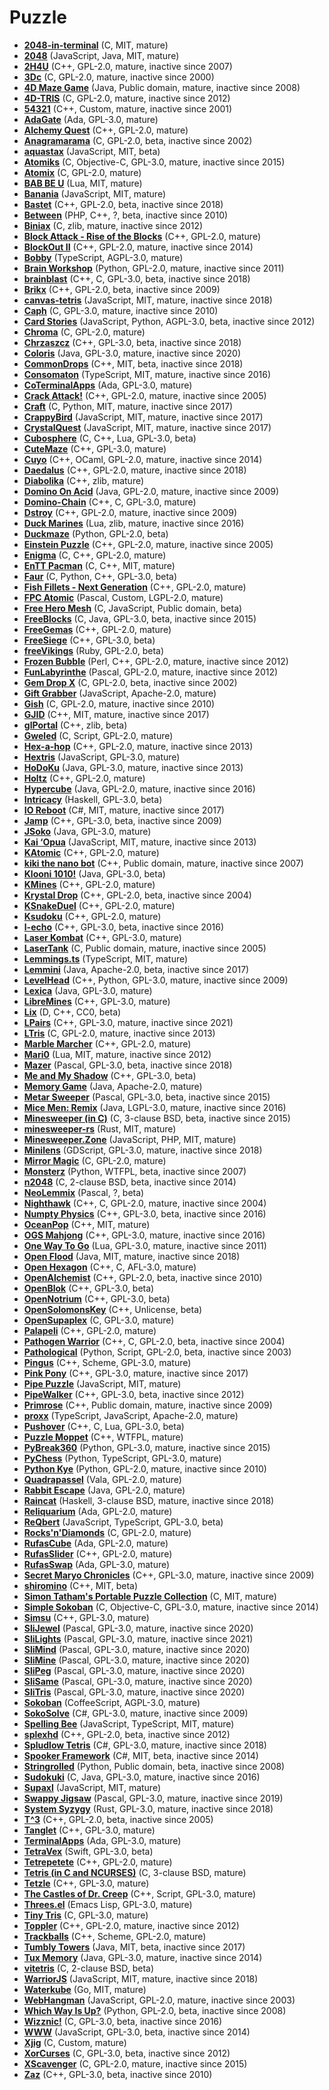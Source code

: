 [comment]: # (autogenerated content, do not edit)
# Puzzle

- **[2048-in-terminal](../2048-in-terminal.md)** (C, MIT, mature)
- **[2048](../2048.md)** (JavaScript, Java, MIT, mature)
- **[2H4U](../2h4u.md)** (C++, GPL-2.0, mature, inactive since 2007)
- **[3Dc](../3dc.md)** (C, GPL-2.0, mature, inactive since 2000)
- **[4D Maze Game](../4d_maze_game.md)** (Java, Public domain, mature, inactive since 2008)
- **[4D-TRIS](../4d-tris.md)** (C, GPL-2.0, mature, inactive since 2012)
- **[54321](../54321.md)** (C++, Custom, mature, inactive since 2001)
- **[AdaGate](../adagate.md)** (Ada, GPL-3.0, mature)
- **[Alchemy Quest](../alchemy_quest.md)** (C++, GPL-2.0, mature)
- **[Anagramarama](../anagramarama.md)** (C, GPL-2.0, beta, inactive since 2002)
- **[aquastax](../aquastax.md)** (JavaScript, MIT, beta)
- **[Atomiks](../atomiks.md)** (C, Objective-C, GPL-3.0, mature, inactive since 2015)
- **[Atomix](../atomix.md)** (C, GPL-2.0, mature)
- **[BAB BE U](../bab_be_u.md)** (Lua, MIT, mature)
- **[Banania](../bananiajs.md)** (JavaScript, MIT, mature)
- **[Bastet](../bastet.md)** (C++, GPL-2.0, beta, inactive since 2018)
- **[Between](../between.md)** (PHP, C++, ?, beta, inactive since 2010)
- **[Biniax](../biniax.md)** (C, zlib, mature, inactive since 2012)
- **[Block Attack - Rise of the Blocks](../block_attack-rise_of_the_blocks.md)** (C++, GPL-2.0, mature)
- **[BlockOut II](../blockout_ii.md)** (C++, GPL-2.0, mature, inactive since 2014)
- **[Bobby](../bobby.md)** (TypeScript, AGPL-3.0, mature)
- **[Brain Workshop](../brain_workshop.md)** (Python, GPL-2.0, mature, inactive since 2011)
- **[brainblast](../brainblast.md)** (C++, C, GPL-3.0, beta, inactive since 2018)
- **[Brikx](../brikx.md)** (C++, GPL-2.0, beta, inactive since 2009)
- **[canvas-tetris](../canvas-tetris.md)** (JavaScript, MIT, mature, inactive since 2018)
- **[Caph](../caph.md)** (C, GPL-3.0, mature, inactive since 2010)
- **[Card Stories](../card_stories.md)** (JavaScript, Python, AGPL-3.0, beta, inactive since 2012)
- **[Chroma](../chroma.md)** (C, GPL-2.0, mature)
- **[Chrzaszcz](../chrzaszcz.md)** (C++, GPL-3.0, beta, inactive since 2018)
- **[Coloris](../coloris.md)** (Java, GPL-3.0, mature, inactive since 2020)
- **[CommonDrops](../commondrops.md)** (C++, MIT, beta, inactive since 2018)
- **[Consomaton](../consomaton.md)** (TypeScript, MIT, mature, inactive since 2016)
- **[CoTerminalApps](../coterminalapps.md)** (Ada, GPL-3.0, mature)
- **[Crack Attack!](../crack_attack.md)** (C++, GPL-2.0, mature, inactive since 2005)
- **[Craft](../craft.md)** (C, Python, MIT, mature, inactive since 2017)
- **[CrappyBird](../crappybird.md)** (JavaScript, MIT, mature, inactive since 2017)
- **[CrystalQuest](../crystalquest.md)** (JavaScript, MIT, mature, inactive since 2017)
- **[Cubosphere](../cubosphere.md)** (C, C++, Lua, GPL-3.0, beta)
- **[CuteMaze](../cutemaze.md)** (C++, GPL-3.0, mature)
- **[Cuyo](../cuyo.md)** (C++, OCaml, GPL-2.0, mature, inactive since 2014)
- **[Daedalus](../daedalus.md)** (C++, GPL-2.0, mature, inactive since 2018)
- **[Diabolika](../diabolika.md)** (C++, zlib, mature)
- **[Domino On Acid](../domino_on_acid.md)** (Java, GPL-2.0, mature, inactive since 2009)
- **[Domino-Chain](../domino-chain.md)** (C++, C, GPL-3.0, mature)
- **[Dstroy](../dstroy.md)** (C++, GPL-2.0, mature, inactive since 2009)
- **[Duck Marines](../duck_marines.md)** (Lua, zlib, mature, inactive since 2016)
- **[Duckmaze](../duckmaze.md)** (Python, GPL-2.0, beta)
- **[Einstein Puzzle](../einstein_puzzle.md)** (C++, GPL-2.0, mature, inactive since 2005)
- **[Enigma](../enigma.md)** (C, C++, GPL-2.0, mature)
- **[EnTT Pacman](../entt_pacman.md)** (C, C++, MIT, mature)
- **[Faur](../faur.md)** (C, Python, C++, GPL-3.0, beta)
- **[Fish Fillets - Next Generation](../fish_fillets-next_generation.md)** (C++, GPL-2.0, mature)
- **[FPC Atomic](../fpc_atomic.md)** (Pascal, Custom, LGPL-2.0, mature)
- **[Free Hero Mesh](../free_hero_mesh.md)** (C, JavaScript, Public domain, beta)
- **[FreeBlocks](../freeblocks.md)** (C, Java, GPL-3.0, beta, inactive since 2015)
- **[FreeGemas](../freegemas.md)** (C++, GPL-2.0, mature)
- **[FreeSiege](../freesiege.md)** (C++, GPL-3.0, beta)
- **[freeVikings](../freevikings.md)** (Ruby, GPL-2.0, beta)
- **[Frozen Bubble](../frozen_bubble.md)** (Perl, C++, GPL-2.0, mature, inactive since 2012)
- **[FunLabyrinthe](../funlabyrinthe.md)** (Pascal, GPL-2.0, mature, inactive since 2012)
- **[Gem Drop X](../gem_drop_x.md)** (C, GPL-2.0, beta, inactive since 2002)
- **[Gift Grabber](../gift_grabber.md)** (JavaScript, Apache-2.0, mature)
- **[Gish](../gish.md)** (C, GPL-2.0, mature, inactive since 2010)
- **[GJID](../gjid.md)** (C++, MIT, mature, inactive since 2017)
- **[glPortal](../glportal.md)** (C++, zlib, beta)
- **[Gweled](../gweled.md)** (C, Script, GPL-2.0, mature)
- **[Hex-a-hop](../hex-a-hop.md)** (C++, GPL-2.0, mature, inactive since 2013)
- **[Hextris](../hextris.md)** (JavaScript, GPL-3.0, mature)
- **[HoDoKu](../hodoku.md)** (Java, GPL-3.0, mature, inactive since 2013)
- **[Holtz](../holtz.md)** (C++, GPL-2.0, mature)
- **[Hypercube](../hypercube.md)** (Java, GPL-2.0, mature, inactive since 2016)
- **[Intricacy](../intricacy.md)** (Haskell, GPL-3.0, beta)
- **[IO Reboot](../io_reboot.md)** (C#, MIT, mature, inactive since 2017)
- **[Jamp](../jamp.md)** (C++, GPL-3.0, beta, inactive since 2009)
- **[JSoko](../jsoko.md)** (Java, GPL-3.0, mature)
- **[Kai ‘Opua](../kai_opua.md)** (JavaScript, MIT, mature, inactive since 2013)
- **[KAtomic](../katomic.md)** (C++, GPL-2.0, mature)
- **[kiki the nano bot](../kiki_the_nano_bot.md)** (C++, Public domain, mature, inactive since 2007)
- **[Klooni 1010!](../klooni_1010.md)** (Java, GPL-3.0, beta)
- **[KMines](../kmines.md)** (C++, GPL-2.0, mature)
- **[Krystal Drop](../krystal_drop.md)** (C++, GPL-2.0, beta, inactive since 2004)
- **[KSnakeDuel](../ksnakeduel.md)** (C++, GPL-2.0, mature)
- **[Ksudoku](../ksudoku.md)** (C++, GPL-2.0, mature)
- **[l-echo](../l-echo.md)** (C++, GPL-3.0, beta, inactive since 2016)
- **[Laser Kombat](../laser_kombat.md)** (C++, GPL-3.0, mature)
- **[LaserTank](../lasertank.md)** (C, Public domain, mature, inactive since 2005)
- **[Lemmings.ts](../lemmingsts.md)** (TypeScript, MIT, mature)
- **[Lemmini](../lemmini.md)** (Java, Apache-2.0, beta, inactive since 2017)
- **[LevelHead](../levelhead.md)** (C++, Python, GPL-3.0, mature, inactive since 2009)
- **[Lexica](../lexica.md)** (Java, GPL-3.0, mature)
- **[LibreMines](../libremines.md)** (C++, GPL-3.0, mature)
- **[Lix](../lix.md)** (D, C++, CC0, beta)
- **[LPairs](../lpairs.md)** (C++, GPL-3.0, mature, inactive since 2021)
- **[LTris](../ltris.md)** (C, GPL-2.0, mature, inactive since 2013)
- **[Marble Marcher](../marble_marcher.md)** (C++, GPL-2.0, mature)
- **[Mari0](../mari0.md)** (Lua, MIT, mature, inactive since 2012)
- **[Mazer](../mazer.md)** (Pascal, GPL-3.0, beta, inactive since 2018)
- **[Me and My Shadow](../me_and_my_shadow.md)** (C++, GPL-3.0, beta)
- **[Memory Game](../memory_game.md)** (Java, Apache-2.0, mature)
- **[Metar Sweeper](../metar_sweeper.md)** (Pascal, GPL-3.0, beta, inactive since 2015)
- **[Mice Men: Remix](../mice_men_remix.md)** (Java, LGPL-3.0, mature, inactive since 2016)
- **[Minesweeper (in C)](../minesweeper_in_c.md)** (C, 3-clause BSD, beta, inactive since 2015)
- **[minesweeper-rs](../minesweeper-rs.md)** (Rust, MIT, mature)
- **[Minesweeper.Zone](../minesweeperzone.md)** (JavaScript, PHP, MIT, mature)
- **[Minilens](../minilens.md)** (GDScript, GPL-3.0, mature, inactive since 2018)
- **[Mirror Magic](../mirror_magic.md)** (C, GPL-2.0, mature)
- **[Monsterz](../monsterz.md)** (Python, WTFPL, beta, inactive since 2007)
- **[n2048](../n2048.md)** (C, 2-clause BSD, beta, inactive since 2014)
- **[NeoLemmix](../neolemmix.md)** (Pascal, ?, beta)
- **[Nighthawk](../nighthawk.md)** (C++, C, GPL-2.0, mature, inactive since 2004)
- **[Numpty Physics](../numpty_physics.md)** (C++, GPL-3.0, beta, inactive since 2016)
- **[OceanPop](../oceanpop.md)** (C++, MIT, mature)
- **[OGS Mahjong](../ogs_mahjong.md)** (C++, GPL-3.0, mature, inactive since 2016)
- **[One Way To Go](../one_way_to_go.md)** (Lua, GPL-3.0, mature, inactive since 2011)
- **[Open Flood](../open_flood.md)** (Java, MIT, mature, inactive since 2018)
- **[Open Hexagon](../open_hexagon.md)** (C++, C, AFL-3.0, mature)
- **[OpenAlchemist](../openalchemist.md)** (C++, GPL-2.0, beta, inactive since 2010)
- **[OpenBlok](../openblok.md)** (C++, GPL-3.0, beta)
- **[OpenNotrium](../opennotrium.md)** (C++, GPL-3.0, beta)
- **[OpenSolomonsKey](../opensolomonskey.md)** (C++, Unlicense, beta)
- **[OpenSupaplex](../opensupaplex.md)** (C, GPL-3.0, mature)
- **[Palapeli](../palapeli.md)** (C++, GPL-2.0, mature)
- **[Pathogen Warrior](../pathogen_warrior.md)** (C++, C, GPL-2.0, beta, inactive since 2004)
- **[Pathological](../pathological.md)** (Python, Script, GPL-2.0, beta, inactive since 2003)
- **[Pingus](../pingus.md)** (C++, Scheme, GPL-3.0, mature)
- **[Pink Pony](../pink_pony.md)** (C++, GPL-3.0, mature, inactive since 2017)
- **[Pipe Puzzle](../pipe_puzzle.md)** (JavaScript, MIT, mature)
- **[PipeWalker](../pipewalker.md)** (C++, GPL-3.0, beta, inactive since 2012)
- **[Primrose](../primrose.md)** (C++, Public domain, mature, inactive since 2009)
- **[proxx](../proxx.md)** (TypeScript, JavaScript, Apache-2.0, mature)
- **[Pushover](../pushover.md)** (C++, C, Lua, GPL-3.0, beta)
- **[Puzzle Moppet](../puzzle_moppet.md)** (C++, WTFPL, mature)
- **[PyBreak360](../pybreak360.md)** (Python, GPL-3.0, mature, inactive since 2015)
- **[PyChess](../pychess.md)** (Python, TypeScript, GPL-3.0, mature)
- **[Python Kye](../python_kye.md)** (Python, GPL-2.0, mature, inactive since 2010)
- **[Quadrapassel](../quadrapassel.md)** (Vala, GPL-2.0, mature)
- **[Rabbit Escape](../rabbit_escape.md)** (Java, GPL-2.0, mature)
- **[Raincat](../raincat.md)** (Haskell, 3-clause BSD, mature, inactive since 2018)
- **[Reliquarium](../reliquarium.md)** (Ada, GPL-2.0, mature)
- **[ReQbert](../reqbert.md)** (JavaScript, TypeScript, GPL-3.0, beta)
- **[Rocks'n'Diamonds](../rocksndiamonds.md)** (C, GPL-2.0, mature)
- **[RufasCube](../rufascube.md)** (Ada, GPL-2.0, mature)
- **[RufasSlider](../rufasslider.md)** (C++, GPL-2.0, mature)
- **[RufasSwap](../rufasswap.md)** (Ada, GPL-3.0, mature)
- **[Secret Maryo Chronicles](../secret_maryo_chronicles.md)** (C++, GPL-3.0, mature, inactive since 2009)
- **[shiromino](../shiromino.md)** (C++, MIT, beta)
- **[Simon Tatham's Portable Puzzle Collection](../simon_tathams_portable_puzzle_collection.md)** (C, MIT, mature)
- **[Simple Sokoban](../simple_sokoban.md)** (C, Objective-C, GPL-3.0, mature, inactive since 2014)
- **[Simsu](../simsu.md)** (C++, GPL-3.0, mature)
- **[SliJewel](../slijewel.md)** (Pascal, GPL-3.0, mature, inactive since 2020)
- **[SliLights](../slilights.md)** (Pascal, GPL-3.0, mature, inactive since 2021)
- **[SliMind](../slimind.md)** (Pascal, GPL-3.0, mature, inactive since 2020)
- **[SliMine](../slimine.md)** (Pascal, GPL-3.0, mature, inactive since 2020)
- **[SliPeg](../slipeg.md)** (Pascal, GPL-3.0, mature, inactive since 2020)
- **[SliSame](../slisame.md)** (Pascal, GPL-3.0, mature, inactive since 2020)
- **[SliTris](../slitris.md)** (Pascal, GPL-3.0, mature, inactive since 2020)
- **[Sokoban](../sokoban.md)** (CoffeeScript, AGPL-3.0, mature)
- **[SokoSolve](../sokosolve.md)** (C#, GPL-3.0, mature, inactive since 2009)
- **[Spelling Bee](../spelling_bee.md)** (JavaScript, TypeScript, MIT, mature)
- **[splexhd](../splexhd.md)** (C++, GPL-2.0, beta, inactive since 2012)
- **[Spludlow Tetris](../spludlow_tetris.md)** (C#, GPL-3.0, mature, inactive since 2018)
- **[Spooker Framework](../spooker_framework.md)** (C#, MIT, beta, inactive since 2014)
- **[Stringrolled](../stringrolled.md)** (Python, Public domain, beta, inactive since 2008)
- **[Sudokuki](../sudokuki.md)** (C, Java, GPL-3.0, mature, inactive since 2016)
- **[Supaxl](../supaxl.md)** (JavaScript, MIT, mature)
- **[Swappy Jigsaw](../swappy_jigsaw.md)** (Pascal, GPL-3.0, mature, inactive since 2019)
- **[System Syzygy](../system_syzygy.md)** (Rust, GPL-3.0, mature, inactive since 2018)
- **[T^3](../t3.md)** (C++, GPL-2.0, beta, inactive since 2005)
- **[Tanglet](../tanglet.md)** (C++, GPL-3.0, mature)
- **[TerminalApps](../terminalapps.md)** (Ada, GPL-3.0, mature)
- **[TetraVex](../tetravex.md)** (Swift, GPL-3.0, beta)
- **[Tetrepetete](../tetrepetete.md)** (C++, GPL-2.0, mature)
- **[Tetris (in C and NCURSES)](../tetris_in_c_and_ncurses.md)** (C, 3-clause BSD, mature)
- **[Tetzle](../tetzle.md)** (C++, GPL-3.0, mature)
- **[The Castles of Dr. Creep](../the_castles_of_dr_creep.md)** (C++, Script, GPL-3.0, mature)
- **[Threes.el](../threesel.md)** (Emacs Lisp, GPL-3.0, mature)
- **[Tiny Tris](../tiny_tris.md)** (C, GPL-3.0, mature)
- **[Toppler](../toppler.md)** (C++, GPL-2.0, mature, inactive since 2012)
- **[Trackballs](../trackballs.md)** (C++, Scheme, GPL-2.0, mature)
- **[Tumbly Towers](../tumbly_towers.md)** (Java, MIT, beta, inactive since 2017)
- **[Tux Memory](../tux_memory.md)** (Java, GPL-3.0, mature, inactive since 2014)
- **[vitetris](../vitetris.md)** (C, 2-clause BSD, beta)
- **[WarriorJS](../warriorjs.md)** (JavaScript, MIT, mature, inactive since 2018)
- **[Waterkube](../waterkube.md)** (Go, MIT, mature)
- **[WebHangman](../webhangman.md)** (JavaScript, GPL-2.0, mature, inactive since 2003)
- **[Which Way Is Up?](../which_way_is_up.md)** (Python, GPL-2.0, beta, inactive since 2008)
- **[Wizznic!](../wizznic.md)** (C, GPL-3.0, beta, inactive since 2016)
- **[WWW](../www.md)** (JavaScript, GPL-3.0, beta, inactive since 2014)
- **[Xjig](../xjig.md)** (C, Custom, mature)
- **[XorCurses](../xorcurses.md)** (C, GPL-3.0, beta, inactive since 2012)
- **[XScavenger](../xscavenger.md)** (C, GPL-2.0, mature, inactive since 2015)
- **[Zaz](../zaz.md)** (C++, GPL-3.0, beta, inactive since 2010)